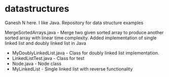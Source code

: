 # datastructures
Ganesh N here. I like Java.
Repository for data structure examples

MergeSortedArrays.java - Merge two given sorted array to produce another sorted array with linear time complexity.
Added implementation of single linked list and doubly linked list in Java
- MyDoublyLinkedList.java - Class for doubly linked list implementation.
- LinkedListTest.java - Class for test
- Node.java - Node class
- MyLinkedList - Single linked list with reverse functionality
